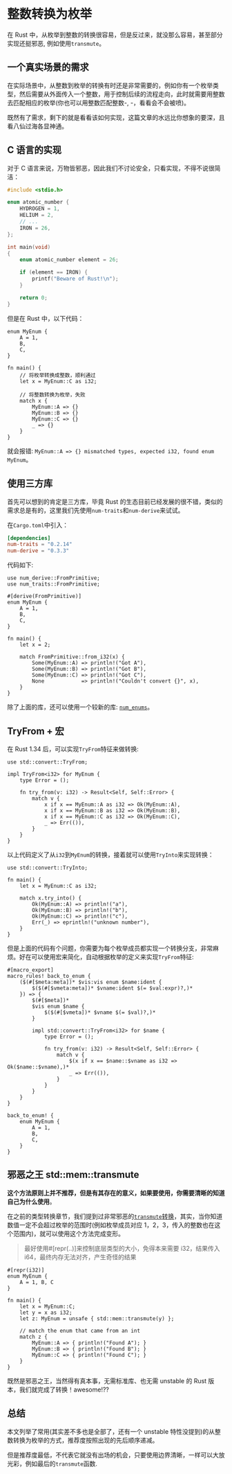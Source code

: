 # 整数转换为枚举

在 Rust 中，从枚举到整数的转换很容易，但是反过来，就没那么容易，甚至部分实现还挺邪恶, 例如使用`transmute`。

## 一个真实场景的需求

在实际场景中，从整数到枚举的转换有时还是非常需要的，例如你有一个枚举类型，然后需要从外面传入一个整数，用于控制后续的流程走向，此时就需要用整数去匹配相应的枚举(你也可以用整数匹配整数-, -，看看会不会被喷)。

既然有了需求，剩下的就是看看该如何实现，这篇文章的水远比你想象的要深，且看八仙过海各显神通。

## C 语言的实现

对于 C 语言来说，万物皆邪恶，因此我们不讨论安全，只看实现，不得不说很简洁：

```C
#include <stdio.h>

enum atomic_number {
    HYDROGEN = 1,
    HELIUM = 2,
    // ...
    IRON = 26,
};

int main(void)
{
    enum atomic_number element = 26;

    if (element == IRON) {
        printf("Beware of Rust!\n");
    }

    return 0;
}
```

但是在 Rust 中，以下代码：

```rust,ignore,mdbook-runnable
enum MyEnum {
    A = 1,
    B,
    C,
}

fn main() {
    // 将枚举转换成整数，顺利通过
    let x = MyEnum::C as i32;

    // 将整数转换为枚举，失败
    match x {
        MyEnum::A => {}
        MyEnum::B => {}
        MyEnum::C => {}
        _ => {}
    }
}
```

就会报错: `MyEnum::A => {} mismatched types, expected i32, found enum MyEnum`。

## 使用三方库

首先可以想到的肯定是三方库，毕竟 Rust 的生态目前已经发展的很不错，类似的需求总是有的，这里我们先使用`num-traits`和`num-derive`来试试。

在`Cargo.toml`中引入：

```toml
[dependencies]
num-traits = "0.2.14"
num-derive = "0.3.3"
```

代码如下:

```rust,ignore,mdbook-runnable
use num_derive::FromPrimitive;
use num_traits::FromPrimitive;

#[derive(FromPrimitive)]
enum MyEnum {
    A = 1,
    B,
    C,
}

fn main() {
    let x = 2;

    match FromPrimitive::from_i32(x) {
        Some(MyEnum::A) => println!("Got A"),
        Some(MyEnum::B) => println!("Got B"),
        Some(MyEnum::C) => println!("Got C"),
        None            => println!("Couldn't convert {}", x),
    }
}
```

除了上面的库，还可以使用一个较新的库: [`num_enums`](https://github.com/illicitonion/num_enum)。

## TryFrom + 宏

在 Rust 1.34 后，可以实现`TryFrom`特征来做转换:

```rust,ignore,mdbook-runnable
use std::convert::TryFrom;

impl TryFrom<i32> for MyEnum {
    type Error = ();

    fn try_from(v: i32) -> Result<Self, Self::Error> {
        match v {
            x if x == MyEnum::A as i32 => Ok(MyEnum::A),
            x if x == MyEnum::B as i32 => Ok(MyEnum::B),
            x if x == MyEnum::C as i32 => Ok(MyEnum::C),
            _ => Err(()),
        }
    }
}
```

以上代码定义了从`i32`到`MyEnum`的转换，接着就可以使用`TryInto`来实现转换：

```rust,ignore,mdbook-runnable
use std::convert::TryInto;

fn main() {
    let x = MyEnum::C as i32;

    match x.try_into() {
        Ok(MyEnum::A) => println!("a"),
        Ok(MyEnum::B) => println!("b"),
        Ok(MyEnum::C) => println!("c"),
        Err(_) => eprintln!("unknown number"),
    }
}
```

但是上面的代码有个问题，你需要为每个枚举成员都实现一个转换分支，非常麻烦。好在可以使用宏来简化，自动根据枚举的定义来实现`TryFrom`特征:

```rust,ignore,mdbook-runnable
#[macro_export]
macro_rules! back_to_enum {
    ($(#[$meta:meta])* $vis:vis enum $name:ident {
        $($(#[$vmeta:meta])* $vname:ident $(= $val:expr)?,)*
    }) => {
        $(#[$meta])*
        $vis enum $name {
            $($(#[$vmeta])* $vname $(= $val)?,)*
        }

        impl std::convert::TryFrom<i32> for $name {
            type Error = ();

            fn try_from(v: i32) -> Result<Self, Self::Error> {
                match v {
                    $(x if x == $name::$vname as i32 => Ok($name::$vname),)*
                    _ => Err(()),
                }
            }
        }
    }
}

back_to_enum! {
    enum MyEnum {
        A = 1,
        B,
        C,
    }
}
```

## 邪恶之王 std::mem::transmute

**这个方法原则上并不推荐，但是有其存在的意义，如果要使用，你需要清晰的知道自己为什么使用**。

在之前的类型转换章节，我们提到过非常邪恶的[`transmute`转换](https://course.rs/advance/into-types/converse.html#变形记transmutes)，其实，当你知道数值一定不会超过枚举的范围时(例如枚举成员对应 1，2，3，传入的整数也在这个范围内)，就可以使用这个方法完成变形。

> 最好使用#[repr(..)]来控制底层类型的大小，免得本来需要 i32，结果传入 i64，最终内存无法对齐，产生奇怪的结果

```rust,ignore,mdbook-runnable
#[repr(i32)]
enum MyEnum {
    A = 1, B, C
}

fn main() {
    let x = MyEnum::C;
    let y = x as i32;
    let z: MyEnum = unsafe { std::mem::transmute(y) };

    // match the enum that came from an int
    match z {
        MyEnum::A => { println!("Found A"); }
        MyEnum::B => { println!("Found B"); }
        MyEnum::C => { println!("Found C"); }
    }
}
```

既然是邪恶之王，当然得有真本事，无需标准库、也无需 unstable 的 Rust 版本，我们就完成了转换！awesome!??

## 总结

本文列举了常用(其实差不多也是全部了，还有一个 unstable 特性没提到)的从整数转换为枚举的方式，推荐度按照出现的先后顺序递减。

但是推荐度最低，不代表它就没有出场的机会，只要使用边界清晰，一样可以大放光彩，例如最后的`transmute`函数.
